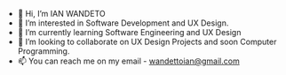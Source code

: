 - 👋 Hi, I’m IAN WANDETO
- 👀 I’m interested in Software Development and UX Design.
- 🌱 I’m currently learning Software Engineering and UX Design
- 💞️ I’m looking to collaborate on UX Design Projects and soon Computer Programming.
- 📫 You can reach me on my email - wandettoian@gmail.com

<!---
IWANDETO/IWANDETO is a ✨ special ✨ repository because its `README.md` (this file) appears on your GitHub profile.
You can click the Preview link to take a look at your changes.
--->

